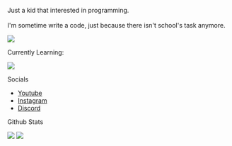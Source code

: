<p>Just a kid that interested in programming.<br/><br/>
I'm sometime write a code, just because there isn't school's task anymore.</p>
<img src="https://skillicons.dev/icons?i=html,css,js,nodejs,py,java"/>

<p>Currently Learning:</p>
<img src="https://skillicons.dev/icons?i=react,ts"/>

<p class="socials">Socials</p>
<ul>
  <li>
<!--     <img src="https://www.youtube.com/favicon.ico"/> -->
    <a href="https://www.youtube.com/@Vyelen">Youtube</a>
  </li>
  <li>
<!--     <img src="https://www.instagram.com/favicon.ico"/> -->
    <a href="https://instagram.com/_vyelen">Instagram</a>
  </li>
  <li>
    <a href="https://discord.com/users/1097813457656614972">Discord</a>
  </li>
</ul>

<p>Github Stats</p>
<img src="https://github-readme-stats.vercel.app/api?username=vyelen"/>
<img src="https://github-readme-stats.vercel.app/api/top-langs/?username=vyelen"/>
